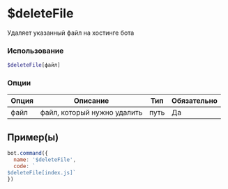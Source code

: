 # $deleteFile
Удаляет указанный файл на хостинге бота
### Использование
```php
$deleteFile[файл]
```

### Опции

| Опция | Описание | Тип | Обязательно |
|--------|-------------|------|----------|
| файл | файл, который нужно удалить | путь | Да |  
## Пример(ы)

```javascript
bot.command({
  name: '$deleteFile',
  code: `
$deleteFile[index.js]`
})
```
